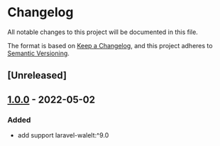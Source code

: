 # Changelog
All notable changes to this project will be documented in this file.

The format is based on [Keep a Changelog](https://keepachangelog.com/en/1.0.0/),
and this project adheres to [Semantic Versioning](https://semver.org/spec/v2.0.0.html).

## [Unreleased]

## [1.0.0] - 2022-05-02
### Added
- add support laravel-walelt:^9.0

[1.0.0]: https://github.com/bavix/laravel-wallet/compare/10f5597f15e56dff9eab4395de99da6565081423...1.0.0
[0.0.0]: https://github.com/bavix/laravel-wallet-uuid/commit/10f5597f15e56dff9eab4395de99da6565081423
